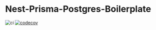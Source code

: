 # Nest-Prisma-Postgres-Boilerplate

![ci](https://github.com/fenghan34/nest-prisma-postgres-boilerplate/actions/workflows/ci.yaml/badge.svg?branch=main) [![codecov](https://codecov.io/gh/fenghan34/nest-prisma-postgres-boilerplate/branch/main/graph/badge.svg?token=E5QEDWP8JM)](https://codecov.io/gh/fenghan34/nest-prisma-postgres-boilerplate)
